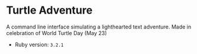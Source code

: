 # Turtle Adventure 

A command line interface simulating a lighthearted text adventure. Made in celebration of World Turtle Day (May 23)
- Ruby version: `3.2.1`
